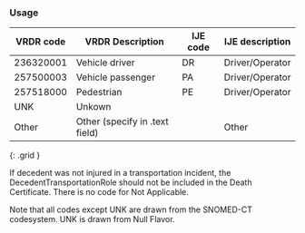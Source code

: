 ### Usage

| VRDR code | VRDR Description | IJE code  |IJE description|
| ----------------- | ------- | ---------| --------------- |
| 236320001|Vehicle driver| DR |Driver/Operator|
| 257500003|Vehicle passenger|PA |Driver/Operator|
| 257518000|Pedestrian| PE |Driver/Operator|
|  UNK  | Unkown     |<no code>  |               |
|  Other |Other (specify in .text field)| <literal text>   | Other  |
{: .grid }

If decedent was not injured in a transportation incident, the DecedentTransportationRole should not be included in the Death Certificate.   There is no code for Not Applicable.

Note that all codes except  UNK are drawn from the SNOMED-CT codesystem.
UNK is drawn from Null Flavor.
